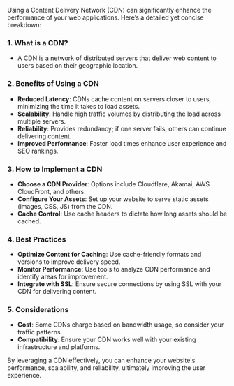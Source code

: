 

Using a Content Delivery Network (CDN) can significantly enhance the performance of your web applications. Here’s a detailed yet concise breakdown:

### 1. **What is a CDN?**
   - A CDN is a network of distributed servers that deliver web content to users based on their geographic location.

### 2. **Benefits of Using a CDN**
   - **Reduced Latency**: CDNs cache content on servers closer to users, minimizing the time it takes to load assets.
   - **Scalability**: Handle high traffic volumes by distributing the load across multiple servers.
   - **Reliability**: Provides redundancy; if one server fails, others can continue delivering content.
   - **Improved Performance**: Faster load times enhance user experience and SEO rankings.

### 3. **How to Implement a CDN**
   - **Choose a CDN Provider**: Options include Cloudflare, Akamai, AWS CloudFront, and others.
   - **Configure Your Assets**: Set up your website to serve static assets (images, CSS, JS) from the CDN.
   - **Cache Control**: Use cache headers to dictate how long assets should be cached.

### 4. **Best Practices**
   - **Optimize Content for Caching**: Use cache-friendly formats and versions to improve delivery speed.
   - **Monitor Performance**: Use tools to analyze CDN performance and identify areas for improvement.
   - **Integrate with SSL**: Ensure secure connections by using SSL with your CDN for delivering content.

### 5. **Considerations**
   - **Cost**: Some CDNs charge based on bandwidth usage, so consider your traffic patterns.
   - **Compatibility**: Ensure your CDN works well with your existing infrastructure and platforms.

By leveraging a CDN effectively, you can enhance your website's performance, scalability, and reliability, ultimately improving the user experience.




